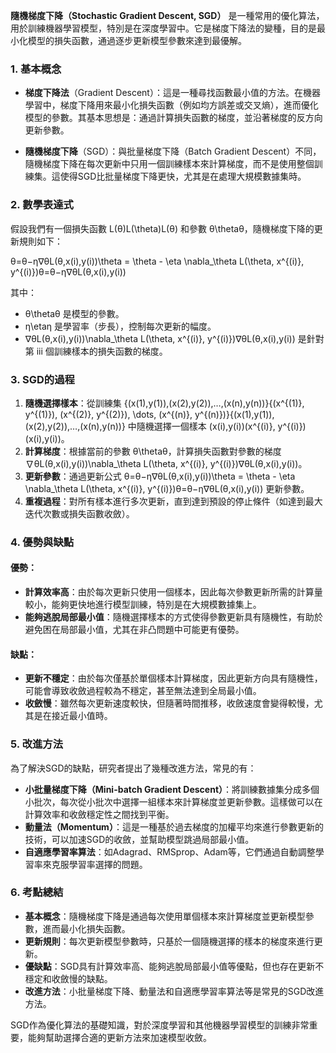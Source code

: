 **隨機梯度下降（Stochastic Gradient Descent, SGD）** 是一種常用的優化算法，用於訓練機器學習模型，特別是在深度學習中。它是梯度下降法的變種，目的是最小化模型的損失函數，通過逐步更新模型參數來達到最優解。

### 1. **基本概念**

- **梯度下降法**（Gradient Descent）：這是一種尋找函數最小值的方法。在機器學習中，梯度下降用來最小化損失函數（例如均方誤差或交叉熵），進而優化模型的參數。其基本思想是：通過計算損失函數的梯度，並沿著梯度的反方向更新參數。
    
- **隨機梯度下降**（SGD）：與批量梯度下降（Batch Gradient Descent）不同，隨機梯度下降在每次更新中只用一個訓練樣本來計算梯度，而不是使用整個訓練集。這使得SGD比批量梯度下降更快，尤其是在處理大規模數據集時。
    

### 2. **數學表達式**

假設我們有一個損失函數 L(θ)L(\theta)L(θ) 和參數 θ\thetaθ，隨機梯度下降的更新規則如下：

θ=θ−η∇θL(θ,x(i),y(i))\theta = \theta - \eta \nabla_\theta L(\theta, x^{(i)}, y^{(i)})θ=θ−η∇θ​L(θ,x(i),y(i))

其中：

- θ\thetaθ 是模型的參數。
- η\etaη 是學習率（步長），控制每次更新的幅度。
- ∇θL(θ,x(i),y(i))\nabla_\theta L(\theta, x^{(i)}, y^{(i)})∇θ​L(θ,x(i),y(i)) 是針對第 iii 個訓練樣本的損失函數的梯度。

### 3. **SGD的過程**

1. **隨機選擇樣本**：從訓練集 {(x(1),y(1)),(x(2),y(2)),…,(x(n),y(n))}\{(x^{(1)}, y^{(1)}), (x^{(2)}, y^{(2)}), \dots, (x^{(n)}, y^{(n)})\}{(x(1),y(1)),(x(2),y(2)),…,(x(n),y(n))} 中隨機選擇一個樣本 (x(i),y(i))(x^{(i)}, y^{(i)})(x(i),y(i))。
2. **計算梯度**：根據當前的參數 θ\thetaθ，計算損失函數對參數的梯度 ∇θL(θ,x(i),y(i))\nabla_\theta L(\theta, x^{(i)}, y^{(i)})∇θ​L(θ,x(i),y(i))。
3. **更新參數**：通過更新公式 θ=θ−η∇θL(θ,x(i),y(i))\theta = \theta - \eta \nabla_\theta L(\theta, x^{(i)}, y^{(i)})θ=θ−η∇θ​L(θ,x(i),y(i)) 更新參數。
4. **重複過程**：對所有樣本進行多次更新，直到達到預設的停止條件（如達到最大迭代次數或損失函數收斂）。

### 4. **優勢與缺點**

#### 優勢：

- **計算效率高**：由於每次更新只使用一個樣本，因此每次參數更新所需的計算量較小，能夠更快地進行模型訓練，特別是在大規模數據集上。
- **能夠逃脫局部最小值**：隨機選擇樣本的方式使得參數更新具有隨機性，有助於避免困在局部最小值，尤其在非凸問題中可能更有優勢。

#### 缺點：

- **更新不穩定**：由於每次僅基於單個樣本計算梯度，因此更新方向具有隨機性，可能會導致收斂過程較為不穩定，甚至無法達到全局最小值。
- **收斂慢**：雖然每次更新速度較快，但隨著時間推移，收斂速度會變得較慢，尤其是在接近最小值時。

### 5. **改進方法**

為了解決SGD的缺點，研究者提出了幾種改進方法，常見的有：

- **小批量梯度下降（Mini-batch Gradient Descent）**：將訓練數據集分成多個小批次，每次從小批次中選擇一組樣本來計算梯度並更新參數。這樣做可以在計算效率和收斂穩定性之間找到平衡。
- **動量法（Momentum）**：這是一種基於過去梯度的加權平均來進行參數更新的技術，可以加速SGD的收斂，並幫助模型跳過局部最小值。
- **自適應學習率算法**：如Adagrad、RMSprop、Adam等，它們通過自動調整學習率來克服學習率選擇的問題。

### 6. **考點總結**

- **基本概念**：隨機梯度下降是通過每次使用單個樣本來計算梯度並更新模型參數，進而最小化損失函數。
- **更新規則**：每次更新模型參數時，只基於一個隨機選擇的樣本的梯度來進行更新。
- **優缺點**：SGD具有計算效率高、能夠逃脫局部最小值等優點，但也存在更新不穩定和收斂慢的缺點。
- **改進方法**：小批量梯度下降、動量法和自適應學習率算法等是常見的SGD改進方法。

SGD作為優化算法的基礎知識，對於深度學習和其他機器學習模型的訓練非常重要，能夠幫助選擇合適的更新方法來加速模型收斂。